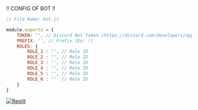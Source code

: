 <br>
!! CONFIG OF BOT !!

```js
// File Name: bot.js

module.exports = {
    TOKEN: '', // Discord Bot Token (https://discord.com/developers/applications/)
    PREFIX: '', // Prefix (Ex: !)
    ROLES: {
        ROLE_1 : '', // Role ID
        ROLE_2 : '', // Role ID
        ROLE_3 : '', // Role ID
        ROLE_4 : '', // Role ID
        ROLE_5 : '', // Role ID 
        ROLE_6 : ''  // Role ID
    }
}
```

<a href='https://replit.com/github/ArbawiStudio/Button-Role' target="_blank"><img alt='Replit' src='https://img.shields.io/badge/Replit-100000?style=for-the-badge&logo=Replit&logoColor=000000&labelColor=FFFFFF&color=FFFFFF'/></a>
